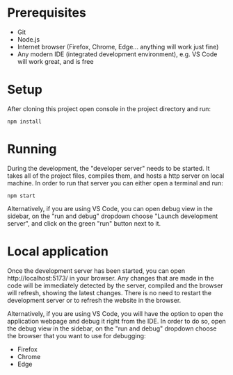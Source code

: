 # Prerequisites

- Git
- Node.js
- Internet browser (Firefox, Chrome, Edge... anything will work just fine)
- Any modern IDE (integrated development environment), e.g. VS Code will work great, and is free

# Setup

After cloning this project open console in the project directory and run:

```
npm install
```

# Running

During the development, the "developer server" needs to be started. It takes all of the project files, compiles them, and hosts a http server on local machine. In order to run that server you can either open a terminal and run:

```
npm start
```

Alternatively, if you are using VS Code, you can open debug view in the sidebar, on the "run and debug" dropdown choose "Launch development server", and click on the green "run" button next to it.

# Local application

Once the development server has been started, you can open http://localhost:5173/ in your browser. Any changes that are made in the code will be immediately detected by the server, compiled and the browser will refresh, showing the latest changes. There is no need to restart the development server or to refresh the website in the browser.

Alternatively, if you are using VS Code, you will have the option to open the application webpage and debug it right from the IDE. In order to do so, open the debug view in the sidebar, on the "run and debug" dropdown choose the browser that you want to use for debugging:

- Firefox
- Chrome
- Edge
